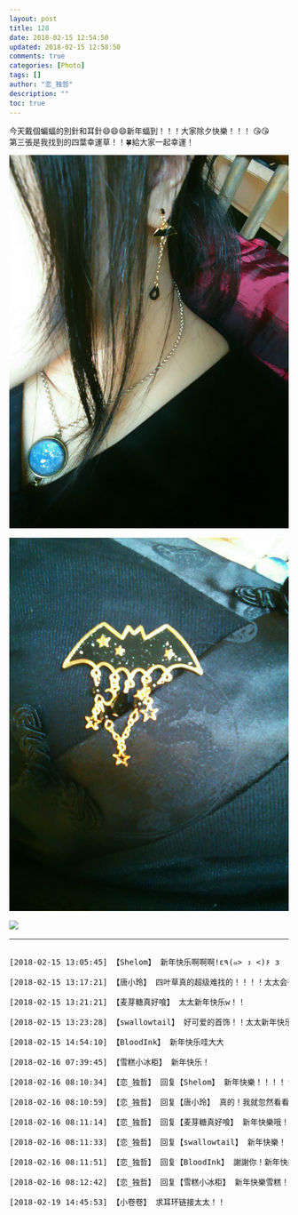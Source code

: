```yaml
---
layout: post
title: 128
date: 2018-02-15 12:54:50
updated: 2018-02-15 12:58:50
comments: true
categories: [Photo]
tags: []
author: "恋_独哲"
description: ""
toc: true
---
```


<p dir="ltr"  >今天戴個蝙蝠的別針和耳針😄😄😄新年蝠到！！！大家除夕快樂！！！ ​​​😘😘<br />第三張是我找到的四葉幸運草！！🍀給大家一起幸運！</p>

![](https://raw.githubusercontent.com/alicewish/maple50821/master/img_YW5MWVN1NEpoZFdyZ0o4VklKREx5bXpZMDNKcVdxTW1wZ1FPclBldTJhZGxPNkw2U2drdUV3PT0.jpg)

![](https://raw.githubusercontent.com/alicewish/maple50821/master/img_YW5MWVN1NEpoZFdyZ0o4VklKREx5bU5BN1B4ZUJIaWdHOCtIeWZab3dkd0UzdEFYeDlXdmd3PT0.jpg)

![](https://raw.githubusercontent.com/alicewish/maple50821/master/img_YW5MWVN1NEpoZFdyZ0o4VklKREx5bkE3QlNCT01Vd0Q0WktVbmxLSUpLbU1OYVBValNEY3BRPT0.jpg)

---

<pre>

[2018-02-15 13:05:45] 【Shelom】 新年快乐啊啊啊!ε٩(๑> ₃ <)۶ з

[2018-02-15 13:17:21] 【唐小玲】 四叶草真的超级难找的！！！！太太会有好运的！！！新年快乐哇！！

[2018-02-15 13:21:21] 【麦芽糖真好喰】 太太新年快乐w！！

[2018-02-15 13:23:28] 【swallowtail】 好可爱的首饰！！太太新年快乐啦！！

[2018-02-15 14:54:10] 【BloodInk】 新年快乐哇大大

[2018-02-16 07:39:45] 【雪糕小冰柜】 新年快乐！

[2018-02-16 08:10:34] 【恋_独哲】 回复【Shelom】 新年快樂！！！！ヾ(≧▽≦*)o

[2018-02-16 08:10:59] 【恋_独哲】 回复【唐小玲】 真的！我就忽然看看就看到了！希望今年可以幸運！！

[2018-02-16 08:11:14] 【恋_独哲】 回复【麦芽糖真好喰】 新年快樂哦！！≥3≤

[2018-02-16 08:11:33] 【恋_独哲】 回复【swallowtail】 新年快樂！！！這個首飾真的很可愛！！

[2018-02-16 08:11:51] 【恋_独哲】 回复【BloodInk】 謝謝你！新年快樂！！~\(≧▽≦)/~

[2018-02-16 08:12:42] 【恋_独哲】 回复【雪糕小冰柜】 新年快樂雪糕！！！明年也請繼續多多指教了！！！( • ̀ω•́ )期待你滿滿的糧食！！

[2018-02-19 14:45:53] 【小卷卷】 求耳环链接太太！！

</pre>